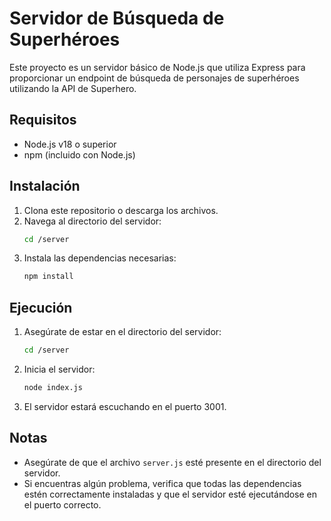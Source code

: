 # Servidor de Búsqueda de Superhéroes

Este proyecto es un servidor básico de Node.js que utiliza Express para proporcionar un endpoint de búsqueda de personajes de superhéroes utilizando la API de Superhero.

## Requisitos

- Node.js v18 o superior
- npm (incluido con Node.js)

## Instalación

1. Clona este repositorio o descarga los archivos.
2. Navega al directorio del servidor:
   ```bash
   cd /server
   ```
3. Instala las dependencias necesarias:
   ```bash
   npm install
   ```

## Ejecución

1. Asegúrate de estar en el directorio del servidor:
   ```bash
   cd /server
   ```
2. Inicia el servidor:
   ```bash
   node index.js
   ```
3. El servidor estará escuchando en el puerto 3001.

## Notas

- Asegúrate de que el archivo `server.js` esté presente en el directorio del servidor.
- Si encuentras algún problema, verifica que todas las dependencias estén correctamente instaladas y que el servidor esté ejecutándose en el puerto correcto.
